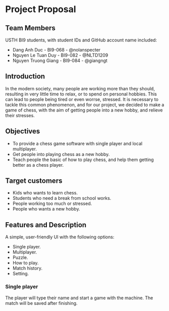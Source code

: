 # Project Proposal
## Team Members
USTH BI9 students, with student IDs and GitHub account name included: 
+ Dang Anh Duc - BI9-068 - @nolanspecter
+ Nguyen Le Tuan Duy - BI9-082 - @NLTD1209
+ Nguyen Truong Giang - BI9-084 - @giangngt


## Introduction
In the modern society, many people are working more than they should, resulting in very little time to relax, or to spend on personal hobbies. This can lead to people being tired or even worrse, stressed. 
It is necessary to tackle this common phenomenon, and for our project, we decided to make a game of chess, with the aim of getting people into a new hobby, and relieve their stresses.

## Objectives
+ To provide a chess game software with single player and local multiplayer.
+ Get people into playing chess as a new hobby.
+ Teach people the basic of how to play chess, and help them getting better as a chess player.
## Target customers
+ Kids who wants to learn chess.
+ Students who need a break from school works.
+ People working too much or stressed.
+ People who wants a new hobby.
## Features and Description
A simple, user-friendly UI with the following options:
+ Single player.
+ Multiplayer.
+ Puzzle.
+ How to play.
+ Match history.
+ Setting.
### Single player
The player will type their name and start a game with the machine. The match will be saved after finishing.
